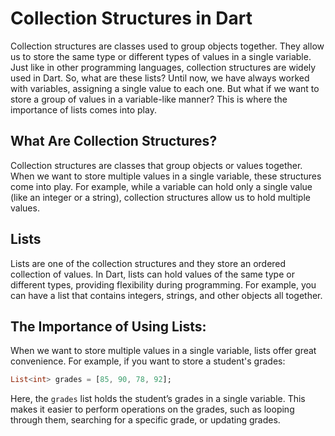 # Collection Structures in Dart

Collection structures are classes used to group objects together. They allow us to store the same type or different types of values in a single variable. Just like in other programming languages, collection structures are widely used in Dart. So, what are these lists? Until now, we have always worked with variables, assigning a single value to each one. But what if we want to store a group of values in a variable-like manner? This is where the importance of lists comes into play.

## What Are Collection Structures?

Collection structures are classes that group objects or values together. When we want to store multiple values in a single variable, these structures come into play. For example, while a variable can hold only a single value (like an integer or a string), collection structures allow us to hold multiple values.

## Lists

Lists are one of the collection structures and they store an ordered collection of values. In Dart, lists can hold values of the same type or different types, providing flexibility during programming. For example, you can have a list that contains integers, strings, and other objects all together.

## The Importance of Using Lists:
When we want to store multiple values in a single variable, lists offer great convenience. For example, if you want to store a student's grades:
```dart
List<int> grades = [85, 90, 78, 92];
```
Here, the `grades` list holds the student’s grades in a single variable. This makes it easier to perform operations on the grades, such as looping through them, searching for a specific grade, or updating grades.
